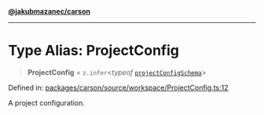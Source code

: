[**@jakubmazanec/carson**](../README.md)

---

# Type Alias: ProjectConfig

> **ProjectConfig** = `z.infer`\<_typeof_
> [`projectConfigSchema`](../variables/projectConfigSchema.md)\>

Defined in:
[packages/carson/source/workspace/ProjectConfig.ts:12](https://github.com/jakubmazanec/tools/blob/dccfe8e5cee218e88ff4db59e4bf460975897c58/packages/carson/source/workspace/ProjectConfig.ts#L12)

A project configuration.
